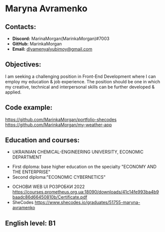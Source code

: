 # Maryna Avramenko
## Contacts:
* **Discord:** MarinaMorgan(MarinkaMorgan)#7003 
* **GitHub:** MarinkaMorgan
* **Email:** dlyamenyalyubimoy@gmail.com 

## Objectives:

I am seeking a challenging position in Front-End Development where I can employ my education & job experience.
The position should be one in which my creative, technical and interpersonal skills can be further developed & applied.

## Code example:
https://github.com/MarinkaMorgan/portfolio-shecodes
https://github.com/MarinkaMorgan/my-weather-app

## Education and courses:

*	UKRAINIAN CHEMICAL-ENGINEERING UNIVERSITY, ECONOMIC DEPARTMENT
  + First diploma: base higher education on the specialty "ECONOMY AND THE ENTERPRISE"
  + Second diploma:"ECONOMIC CYBERNETICS"

* ОСНОВИ WEB UI РОЗРОБКИ 2022 https://courses.prometheus.org.ua:18090/downloads/41c14fe993ba4b9baadc86d66450810b/Certificate.pdf
* SheCodes https://www.shecodes.io/graduates/51755-maryna-avramenko

## English level: B1

